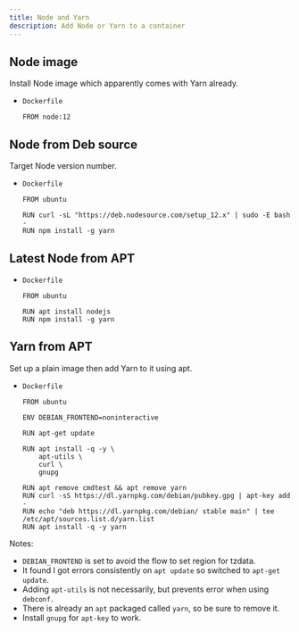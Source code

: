 ```yaml
---
title: Node and Yarn
description: Add Node or Yarn to a container
---
```



## Node image

Install Node image which apparently comes with Yarn already.
- `Dockerfile`
    ```docker
    FROM node:12
    ```

## Node from Deb source

Target Node version number.

- `Dockerfile` 
    ```docker
    FROM ubuntu
    
    RUN curl -sL "https://deb.nodesource.com/setup_12.x" | sudo -E bash -
    RUN npm install -g yarn
    ```

## Latest Node from APT

- `Dockerfile`
    ```docker
    FROM ubuntu
    
    RUN apt install nodejs
    RUN npm install -g yarn
    ```
   

## Yarn from APT

Set up a plain image then add Yarn to it using apt.

- `Dockerfile`
    ```docker
    FROM ubuntu

    ENV DEBIAN_FRONTEND=noninteractive

    RUN apt-get update

    RUN apt install -q -y \
        apt-utils \
        curl \
        gnupg

    RUN apt remove cmdtest && apt remove yarn
    RUN curl -sS https://dl.yarnpkg.com/debian/pubkey.gpg | apt-key add -
    RUN echo "deb https://dl.yarnpkg.com/debian/ stable main" | tee /etc/apt/sources.list.d/yarn.list
    RUN apt install -q -y yarn
    ```

Notes:

- `DEBIAN_FRONTEND` is set to avoid the flow to set region for tzdata.
- It found I got errors consistently on `apt update` so switched to `apt-get update`.
- Adding `apt-utils` is not necessarily, but prevents error when using `debconf`.
- There is already an `apt` packaged called `yarn`, so be sure to remove it.
- Install `gnupg` for `apt-key` to work.
